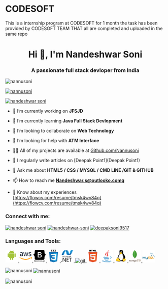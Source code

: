 # CODESOFT
This is a internship program at CODESOFT for 1 month the task has been provided by CODESOFT TEAM THAT all are completed and uploaded in the same repo
<h1 align="center">Hi 👋, I'm Nandeshwar Soni</h1>
<h3 align="center">A passionate full stack devloper from India</h3>

<p align="left"> <img src="https://komarev.com/ghpvc/?username=nannusoni&label=Profile%20views&color=0e75b6&style=flat" alt="nannusoni" /> </p>

<p align="left"> <a href="https://github.com/ryo-ma/github-profile-trophy"><img src="https://github-profile-trophy.vercel.app/?username=nannusoni" alt="nannusoni" /></a> </p>

<p align="left"> <a href="https://twitter.com/nandeshwar soni" target="blank"><img src="https://img.shields.io/twitter/follow/nandeshwar soni?logo=twitter&style=for-the-badge" alt="nandeshwar soni" /></a> </p>

- 🔭 I’m currently working on **JFSJD**

- 🌱 I’m currently learning **Java Full Stack Devlopment**

- 👯 I’m looking to collaborate on **Web Technology**

- 🤝 I’m looking for help with **ATM Interface**

- 👨‍💻 All of my projects are available at [Github.com/Nannusoni](Github.com/Nannusoni)

- 📝 I regularly write articles on [Deepak Point1](Deepak Point1)

- 💬 Ask me about **HTML5 / CSS / MYSQL / CMD LINE /GIT & GITHUB**

- 📫 How to reach me **Nandeshwar.s@outlooko.comq**

- 📄 Know about my experiences [https://flowcv.com/resume/tmsk4wv84q](https://flowcv.com/resume/tmsk4wv84q)

<h3 align="left">Connect with me:</h3>
<p align="left">
<a href="https://twitter.com/nandeshwar soni" target="blank"><img align="center" src="https://raw.githubusercontent.com/rahuldkjain/github-profile-readme-generator/master/src/images/icons/Social/twitter.svg" alt="nandeshwar soni" height="30" width="40" /></a>
<a href="https://linkedin.com/in/nandeshwar-soni" target="blank"><img align="center" src="https://raw.githubusercontent.com/rahuldkjain/github-profile-readme-generator/master/src/images/icons/Social/linked-in-alt.svg" alt="nandeshwar-soni" height="30" width="40" /></a>
<a href="https://instagram.com/deepaksoni9517" target="blank"><img align="center" src="https://raw.githubusercontent.com/rahuldkjain/github-profile-readme-generator/master/src/images/icons/Social/instagram.svg" alt="deepaksoni9517" height="30" width="40" /></a>
</p>

<h3 align="left">Languages and Tools:</h3>
<p align="left"> <a href="https://developer.android.com" target="_blank" rel="noreferrer"> <img src="https://raw.githubusercontent.com/devicons/devicon/master/icons/android/android-original-wordmark.svg" alt="android" width="40" height="40"/> </a> <a href="https://aws.amazon.com" target="_blank" rel="noreferrer"> <img src="https://raw.githubusercontent.com/devicons/devicon/master/icons/amazonwebservices/amazonwebservices-original-wordmark.svg" alt="aws" width="40" height="40"/> </a> <a href="https://getbootstrap.com" target="_blank" rel="noreferrer"> <img src="https://raw.githubusercontent.com/devicons/devicon/master/icons/bootstrap/bootstrap-plain-wordmark.svg" alt="bootstrap" width="40" height="40"/> </a> <a href="https://www.w3schools.com/css/" target="_blank" rel="noreferrer"> <img src="https://raw.githubusercontent.com/devicons/devicon/master/icons/css3/css3-original-wordmark.svg" alt="css3" width="40" height="40"/> </a> <a href="https://dotnet.microsoft.com/" target="_blank" rel="noreferrer"> <img src="https://raw.githubusercontent.com/devicons/devicon/master/icons/dot-net/dot-net-original-wordmark.svg" alt="dotnet" width="40" height="40"/> </a> <a href="https://git-scm.com/" target="_blank" rel="noreferrer"> <img src="https://www.vectorlogo.zone/logos/git-scm/git-scm-icon.svg" alt="git" width="40" height="40"/> </a> <a href="https://www.w3.org/html/" target="_blank" rel="noreferrer"> <img src="https://raw.githubusercontent.com/devicons/devicon/master/icons/html5/html5-original-wordmark.svg" alt="html5" width="40" height="40"/> </a> <a href="https://www.java.com" target="_blank" rel="noreferrer"> <img src="https://raw.githubusercontent.com/devicons/devicon/master/icons/java/java-original.svg" alt="java" width="40" height="40"/> </a> <a href="https://www.linux.org/" target="_blank" rel="noreferrer"> <img src="https://raw.githubusercontent.com/devicons/devicon/master/icons/linux/linux-original.svg" alt="linux" width="40" height="40"/> </a> <a href="https://www.mongodb.com/" target="_blank" rel="noreferrer"> <img src="https://raw.githubusercontent.com/devicons/devicon/master/icons/mongodb/mongodb-original-wordmark.svg" alt="mongodb" width="40" height="40"/> </a> <a href="https://www.mysql.com/" target="_blank" rel="noreferrer"> <img src="https://raw.githubusercontent.com/devicons/devicon/master/icons/mysql/mysql-original-wordmark.svg" alt="mysql" width="40" height="40"/> </a> </p>

<p><img align="left" src="https://github-readme-stats.vercel.app/api/top-langs?username=nannusoni&show_icons=true&locale=en&layout=compact" alt="nannusoni" /></p>

<p>&nbsp;<img align="center" src="https://github-readme-stats.vercel.app/api?username=nannusoni&show_icons=true&locale=en" alt="nannusoni" /></p>

<p><img align="center" src="https://github-readme-streak-stats.herokuapp.com/?user=nannusoni&" alt="nannusoni" /></p>

